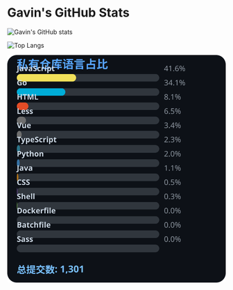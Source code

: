 # Gavin's GitHub Stats

![Gavin's GitHub stats](https://github-readme-stats.vercel.app/api?username=gavinhaydy&show_icons=true&theme=tokyonight)

![Top Langs](https://github-readme-stats.vercel.app/api/top-langs/?username=gavinhaydy&layout=compact)























































































<!-- PRIVATE_STATS_START -->
![私有仓库统计](./.github/private-stats.svg)
<!-- PRIVATE_STATS_END -->






















































































